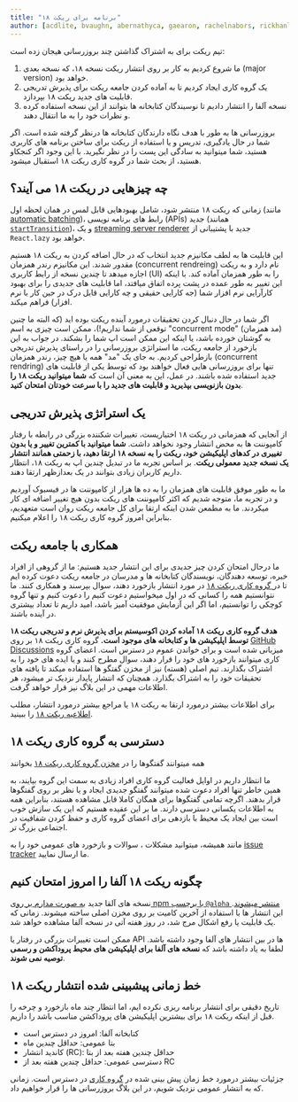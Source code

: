 ```yaml
---
title: "برنامه برای ریکت ۱۸"
author: [acdlite, bvaughn, abernathyca, gaearon, rachelnabors, rickhanlonii, sebmarkbage, sethwebster]
---
```


تیم ریکت برای به اشتراک گذاشتن چند بروزرسانی هیجان زده است:

1. ما شروع کردیم به کار بر روی انتشار ریکت نسخه ۱۸، که نسخه بعدی (major version) خواهد بود.
2. یک گروه کاری ایجاد کردیم تا به آماده کردن جامعه ریکت برای پذیرش تدریجی قابلیت های جدید ریکت ۱۸ بپردازد.
3. نسخه آلفا را انتشار دادیم تا نوسیندگان کتابخانه ها بتوانند از این نسخه استفاده کرده و نظرات خود را به ما انتقال دهند.

بروزرسانی ها به طور با هدف نگاه دارندگان کتابخانه ها درنظر گرفته شده است. اگر شما در حال یادگیری، تدریس و یا استفاده از ریکت برای ساختن برنامه های کاربری هستید، شما میتوانید به سادگی این پست را در نظر نگیرید. با این وجود اگر کنجکاو هستید، از بحث شما در گروه کاری ریکت ۱۸ استقبال میشود.

## چه چیزهایی در ریکت ۱۸ می آیند؟

زمانی که ریکت ۱۸ منتشر شود، شامل بهبودهایی قابل لمس در همان لحظه اول (مانند [automatic batching](https://github.com/reactwg/react-18/discussions/21))، رابط های برنامه نویسی (APIs) جدید (همانند [`startTransition`](https://github.com/reactwg/react-18/discussions/41))، و یک [streaming server renderer](https://github.com/reactwg/react-18/discussions/37) جدید با پشتیبانی از `React.lazy` خواهد بود.

این قابلیت ها به لطف مکانیزم جدید انتخاب که در حال اضافه کردن به ریکت ۱۸ هستیم مقدور شدند. این مکانیزم رندر همزمان (concurrent rendreing) نام دارد و به ریکت اجازه میدهد تا چندین نسخه از رابط کاربری (UI) را به طور همزمان آماده کند. با اینکه این تغییر به طور عمده در پشت پرده اتفاق میافتد، اما قابلیت های جدیدی را برای بهبود کارآرایی نرم افزار شما (جه کارایی حقیقی و چه کارایی قابل درک در حین کار با نرم افزار) فراهم میکند.

اگر شما در حال دنبال کردن تحقیقات درمورد آینده ریکت بوده اید (که البته ما چنین توقعی از شما نداریم!)، ممکن است چیزی به اسم "concurrent mode" (مد همزمان) به گوشتان خورده باشد، یا اینکه این ممکن است اپ شما را بشکند. در جواب به این بازخورد از جامعه ریکت، ما استراتژی بروزرسانی را در راستای پذیرش تدریجی بازطراحی کردیم. به جای یک "مد" همه یا هیچ چیز، رندر همزمان (concurrent rendring) تنها برای بروزرسانی هایی فعال خواهند بود که توسط یکی از قابلیت های جدید استفاده شده باشند. در عمل، این به معنی آن است که **شما میتوانید ریکت ۱۸ را بدون بازنویسی بپذیرید و قابلیت های جدید را با سرعت خودتان امتحان کنید**.

## یک استراتژی پذیرش تدریجی

از آنجایی که همزمانی در ریکت ۱۸ اختیاریست، تغییرات شکننده بزرگی در رابطه با رفتار کامپوننت ها به محض انتشار وجود نخواهد داشت. **شما میتوانید با کمترین تغییر و یا بدون تغییری در کدهای اپلیکیشن خود، ریکت را به نسخه ۱۸ ارتقا دهید، با زحمتی همانند انتشار یک نسخه جدید معمولی ریکت**. بر اساس تجربه ما در تبدیل چندین اپ به ریکت ۱۸، انتظار داریم کاربران زیادی بتوانند در یک بعدازظهر ارتقا دهند.

ما به طور موفق قابلیت های همزمان را به ده ها هزار از کامپوننت ها در فیسبوک آوردیم و در تجربه ما، متوجه شدیم که اکثر کامپوننت های ریکت بدون هیچ تغییر اضافه ای کار میکردند. ما به مطمعن شدن اینکه ارتقا برای کل جامعه ریکت روان است متعهدیم، بنابراین امروز گروه کاری ریکت ۱۸ را اعلام میکنیم.

## همکاری با جامعه ریکت

ما درحال امتحان کردن چیز جدیدی برای این انتشار جدید هستیم: ما از گروهی از افراد خبره، توسعه دهندگان، نویسندگان کتابخانه ها و مدرسان در جامعه ریکت دعوت کرده ایم تا در[ گروه کاری ریکت ۱۸](https://github.com/reactwg/react-18) در مورد انتشار بازخورد دهند، سوال بپرسند و همکاری کنند. ما نتوانستیم همه را کسانی که در اول میخواستیم دعوت کنیم را دعوت کنیم و تنها گروه کوچکی را توانستیم، اما اگر این آزمایش موفقیت آمیز باشد، امید داریم تا تعداد بیشتری در آینده باشند.

**هدف گروه کاری ریکت ۱۸ آماده کردن اکوسیستم برای پذیرش نرم و تدریجی ریکت ۱۸ توسط اپلیکیشن ها و کتابخانه های موجود است.** گروه کاری ریکت ۱۸ بر روی [GitHub Discussions](https://github.com/reactwg/react-18/discussions) میزبانی شده است و برای خواندن عموم در دسترس است. اعضای گروه کاری میتوانند بازخورد های خود را قرار دهند، سوال مطرح کنند و یا ایده های خود را به اشتراک بگذارند. تیم اصلی (هسته) نیز از مخزن گفتگو ها استفاده میکند تا یافته های تحقیقات خود را به اشتراک بگذارد. همچنان که انتشار پایدار نزدیک تر میشود، هر اطلاعات مهمی در این بلاگ نیز قرار خواهد گرفت.

برای اطلاعات بیشتر درمورد ارتقا به ریکت ۱۸ یا مراجع بیشتر درمورد انتشار، مطلب [اطلاعیه ریکت ۱۸](https://github.com/reactwg/react-18/discussions/4) را ببینید.

## دسترسی به گروه کاری ریکت ۱۸

همه میتوانند گفتگوها را در [مخزن گروه کاری ریکت ۱۸](https://github.com/reactwg/react-18) بخوانند

ما انتظار داریم در اوایل فعالیت گروه کاری افراد زیادی به سمت این گروه بیایند، به همین خاطر تنها افراد دعوت شده میتوانند گفتگو جدیدی ایجاد و یا نظر بر روی گفتگوها قرار بدهند. اگرچه تمامی گفتگوها برای همگان کاملا قابل مشاهده هستند، بنابراین همه به اطلاعات یکسانی دسترسی دارند. ما بر این عقیده هستیم که این یک سازش خوب است بین ایجاد یک محیط با بازدهی برای اعضای گروه کاری و حفظ کردن شفافیت در اجتماعی بزرگ تر.

مانند همیشه، میتوانید مشکلات ، سوالات و بازخورد های عمومی خود را به [issue tracker](https://github.com/facebook/react/issues) ما ارسال نمایید.

## چگونه ریکت ۱۸ آلفا را امروز امتحان کنیم

نسخه های آلقا جدید [به صورت مدارم بر روی npm با برچسب `@alpha` منتشر میشوند](https://github.com/reactwg/react-18/discussions/9). این انتشار ها با استفاده از آخرین کامیت بر روی مخزن اصلی ساخته میشوند. زمانی که یک قابلیت یا رفع اشکال مرج شد، در روز هفته آتی در نسخه آلفا مشاهده خواهد شد.

ممکن است تغییرات بزرگی در رفتار یا API ها در بین انتشار های آلفا وجود داشته باشد. لطفا به یاد داشته باشد که **نسخه های آلفا برای اپلیکیشن های محیط پروداکشن و رسمی توصیه نمی شوند**.

## خط زمانی پیشبینی شده انتشار ریکت ۱۸

تاریخ دقیقی برای انتشار برنامه ریزی نکرده ایم، اما انتظار چند ماه بازخورد و چرخه را قبل از اینکه ریکت ۱۸ برای بیشترین اپلیکیشن های پروداکشن مناسب باشد را داریم.

* کتابخانه آلفا: امروز در دسترس است
* بتا عمومی: حداقل چندین ماه
* کاندید انتشار (RC): حداقل چندین هفته بعد از بتا
* دسترسی عمومی: حداقل چندین هفته بعد از RC

جزئیات بیشتر درمورد خط زمان پیش بینی شده در [گروه کاری](https://github.com/reactwg/react-18/discussions/9) در دسترس است. زمانی که به انتشار عمومی نزدیک شویم، در این بلاگ بروزرسانی ها را قرار خواهیم داد.

